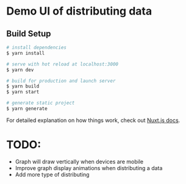 # Demo UI of distributing data 

## Build Setup

```bash
# install dependencies
$ yarn install

# serve with hot reload at localhost:3000
$ yarn dev

# build for production and launch server
$ yarn build
$ yarn start

# generate static project
$ yarn generate
```

For detailed explanation on how things work, check out [Nuxt.js docs](https://typescript.nuxtjs.org/).

# TODO:
- Graph will draw vertically when devices are mobile
- Improve graph display animations when distributing a data
- Add more type of distributing

